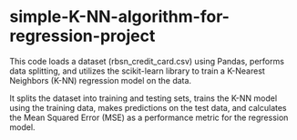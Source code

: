# simple-K-NN-algorithm-for-regression-project

This code loads a dataset (rbsn_credit_card.csv) using Pandas, performs data splitting, and utilizes the scikit-learn library to train a K-Nearest Neighbors (K-NN) regression model on the data.

It splits the dataset into training and testing sets, trains the K-NN model using the training data, makes predictions on the test data, and calculates the Mean Squared Error (MSE) as a performance metric for the regression model.

